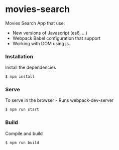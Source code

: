 # movies-search

Movies Search App that use: 
 * New versions of Javascript (es6, ...)
 * Webpack Babel configuration that support
 * Working with DOM using js.

### Installation

Install the dependencies

```sh
$ npm install
```

### Serve
To serve in the browser  - Runs webpack-dev-server

```sh
$ npm run start
```

### Build
Compile and build

```sh
$ npm run build
```

